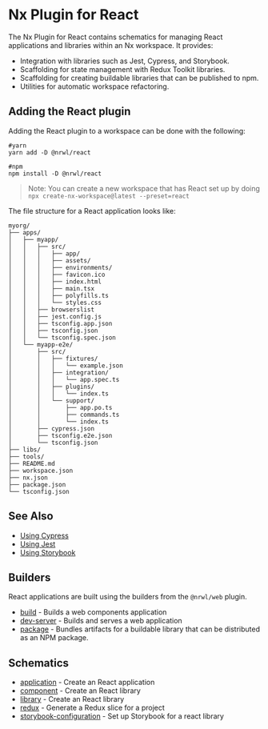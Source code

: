 # Nx Plugin for React

The Nx Plugin for React contains schematics for managing React applications and libraries within an Nx workspace. It provides:

- Integration with libraries such as Jest, Cypress, and Storybook.
- Scaffolding for state management with Redux Toolkit libraries.
- Scaffolding for creating buildable libraries that can be published to npm.
- Utilities for automatic workspace refactoring.

## Adding the React plugin

Adding the React plugin to a workspace can be done with the following:

```shell script
#yarn
yarn add -D @nrwl/react
```

```shell script
#npm
npm install -D @nrwl/react
```

> Note: You can create a new workspace that has React set up by doing `npx create-nx-workspace@latest --preset=react`

The file structure for a React application looks like:

```treeview
myorg/
├── apps/
│   ├── myapp/
│   │   ├── src/
│   │   │   ├── app/
│   │   │   ├── assets/
│   │   │   ├── environments/
│   │   │   ├── favicon.ico
│   │   │   ├── index.html
│   │   │   ├── main.tsx
│   │   │   ├── polyfills.ts
│   │   │   └── styles.css
│   │   ├── browserslist
│   │   ├── jest.config.js
│   │   ├── tsconfig.app.json
│   │   ├── tsconfig.json
│   │   └── tsconfig.spec.json
│   └── myapp-e2e/
│       ├── src/
│       │   ├── fixtures/
│       │   │   └── example.json
│       │   ├── integration/
│       │   │   └── app.spec.ts
│       │   ├── plugins/
│       │   │   └── index.ts
│       │   └── support/
│       │       ├── app.po.ts
│       │       ├── commands.ts
│       │       └── index.ts
│       ├── cypress.json
│       ├── tsconfig.e2e.json
│       └── tsconfig.json
├── libs/
├── tools/
├── README.md
├── workspace.json
├── nx.json
├── package.json
└── tsconfig.json
```

## See Also

- [Using Cypress](/{{framework}}/plugins_cypress/overview)
- [Using Jest](/{{framework}}/plugins_jest/overview)
- [Using Storybook](/{{framework}}/guides/modernize-storybook-react)

## Builders

React applications are built using the builders from the `@nrwl/web` plugin.

- [build](/{{framework}}/plugins_web_builders/build) - Builds a web components application
- [dev-server](/{{framework}}/plugins_web_builders/package) - Builds and serves a web application
- [package](/{{framework}}/plugins_web_builders/package) - Bundles artifacts for a buildable library that can be distributed as an NPM package.

## Schematics

- [application](/{{framework}}/plugins_react_schematics/application) - Create an React application
- [component](/{{framework}}/plugins_react_schematics/component) - Create an React library
- [library](/{{framework}}/plugins_react_schematics/library) - Create an React library
- [redux](/{{framework}}/plugins_react_schematics/redux) - Generate a Redux slice for a project
- [storybook-configuration](/{{framework}}/plugins_react_schematics/storybook-configuration) - Set up Storybook for a react library
